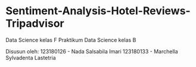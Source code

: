 # Sentiment-Analysis-Hotel-Reviews-Tripadvisor

Data Science kelas F
Praktikum Data Science kelas B

Disusun oleh:
123180126 - Nada Salsabila Imari
123180133 - Marchella Sylvadenta Lastetria

